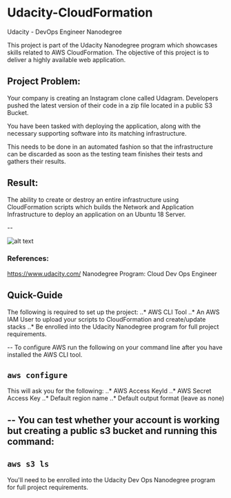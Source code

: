# Udacity-CloudFormation
Udacity - DevOps Engineer Nanodegree

This project is part of the Udacity Nanodegree program which showcases skills related to AWS CloudFormation. The objective of this project is to deliver a highly available web application. 


## Project Problem:
Your company is creating an Instagram clone called Udagram. Developers pushed the latest version of their code in a zip file located in a public S3 Bucket.

You have been tasked with deploying the application, along with the necessary supporting software into its matching infrastructure.

This needs to be done in an automated fashion so that the infrastructure can be discarded as soon as the testing team finishes their tests and gathers their results.

## Result:
The ability to create or destroy an entire infrastructure using CloudFormation scripts which builds the Network and Application Infrastructure to deploy an application on an Ubuntu 18 Server.

--

![alt text](https://github.com/sashpetrov/Udacity-CloudFormation/blob/master/Site.png "Site")


### References:
https://www.udacity.com/
Nanodegree Program: Cloud Dev Ops Engineer


## Quick-Guide
The following is required to set up the project:
..* AWS CLI Tool
..* An AWS IAM User to upload your scripts to CloudFormation and create/update stacks
..* Be enrolled into the Udacity Nanodegree program for full project requirements.

--
To configure AWS run the following on your command line after you have installed the AWS CLI tool.

`aws configure`
--
This will ask you for the following:
..* AWS Access KeyId
..* AWS Secret Access Key
..* Default region name
..* Default output format (leave as none)

--
You can test whether your account is working but creating a public s3 bucket and running this command:
--
`aws s3 ls`
--

You'll need to be enrolled into the Udacity Dev Ops Nanodegree program for full project requirements. 
